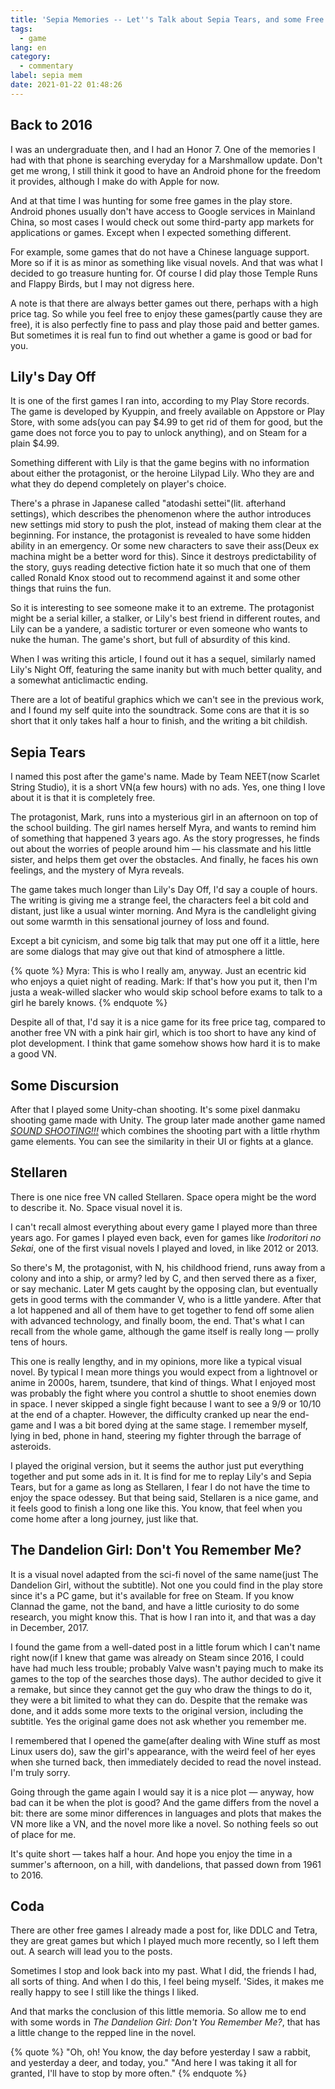 ```yaml
---
title: 'Sepia Memories -- Let''s Talk about Sepia Tears, and some Free Games'
tags:
  - game
lang: en
category:
  - commentary
label: sepia mem
date: 2021-01-22 01:48:26
---
```


## Back to 2016

I was an undergraduate then, and I had an Honor 7. One of the memories I had with that phone is searching everyday for a Marshmallow update. Don't get me wrong, I still think it good to have an Android phone for the freedom it provides, although I make do with Apple for now.

And at that time I was hunting for some free games in the play store. Android phones usually don't have access to Google services in Mainland China, so most cases I would check out some third-party app markets for applications or games. Except when I expected something different.

<!-- more -->

For example, some games that do not have a Chinese language support. More so if it is as minor as something like visual novels. And that was what I decided to go treasure hunting for. Of course I did play those Temple Runs and Flappy Birds, but I may not digress here.

A note is that there are always better games out there, perhaps with a high price tag. So while you feel free to enjoy these games(partly cause they are free), it is also perfectly fine to pass and play those paid and better games. But sometimes it is real fun to find out whether a game is good or bad for you.

## Lily's Day Off

It is one of the first games I ran into, according to my Play Store records. The game is developed by Kyuppin, and freely available on Appstore or Play Store, with some ads(you can pay $4.99 to get rid of them for good, but the game does not force you to pay to unlock anything), and on Steam for a plain $4.99.

Something different with Lily is that the game begins with no information about either the protagonist, or the heroine Lilypad Lily. Who they are and what they do depend completely on player's choice.

There's a phrase in Japanese called "atodashi settei"(lit. afterhand settings), which describes the phenomenon where the author introduces new settings mid story to push the plot, instead of making them clear at the beginning. For instance, the protagonist is revealed to have some hidden ability in an emergency. Or some new characters to save their ass(Deux ex machina might be a better word for this). Since it destroys predictability of the story, guys reading detective fiction hate it so much that one of them called Ronald Knox stood out to recommend against it and some other things that ruins the fun.

So it is interesting to see someone make it to an extreme. The protagonist might be a serial killer, a stalker, or Lily's best friend in different routes, and Lily can be a yandere, a sadistic torturer or even someone who wants to nuke the human. The game's short, but full of absurdity of this kind.

When I was writing this article, I found out it has a sequel, similarly named Lily's Night Off, featuring the same inanity but with much better quality, and a somewhat anticlimactic ending. 

There are a lot of beatiful graphics which we can't see in the previous work, and I found my self quite into the soundtrack. Some cons are that it is so short that it only takes half a hour to finish, and the writing a bit childish.

## Sepia Tears

I named this post after the game's name. Made by Team NEET(now Scarlet String Studio), it is a short VN(a few hours) with no ads. Yes, one thing I love about it is that it is completely free.

The protagonist, Mark, runs into a mysterious girl in an afternoon on top of the school building. The girl names herself Myra, and wants to remind him of something that happened 3 years ago. As the story progresses, he finds out about the worries of people around him — his classmate and his little sister, and helps them get over the obstacles. And finally, he faces his own feelings, and the mystery of Myra reveals.

The game takes much longer than Lily's Day Off, I'd say a couple of hours. The writing is giving me a strange feel, the characters feel a bit cold and distant, just like a usual winter morning. And Myra is the candlelight giving out some warmth in this sensational journey of loss and found.

Except a bit cynicism, and some big talk that may put one off it a little, here are some dialogs that may give out that kind of atmosphere a little.

{% quote %}
Myra: This is who I really am, anyway. Just an ecentric kid who enjoys a quiet night of reading.
Mark: If that's how you put it, then I'm justa a weak-willed slacker who would skip school before exams to talk to a girl he barely knows.
{% endquote %}

Despite all of that, I'd say it is a nice game for its free price tag, compared to another free VN with a pink hair girl, which is too short to have any kind of plot development. I think that game somehow shows how hard it is to make a good VN.

## Some Discursion

After that I played some Unity-chan shooting. It's some pixel danmaku shooting game made with Unity. The group later made another game named *[SOUND SHOOTING!!!](https://play.google.com/store/apps/details?id=jp.tank.ezdaemon.ots)* which combines the shooting part with a little rhythm game elements. You can see the similarity in their UI or fights at a glance.

## Stellaren

There is one nice free VN called Stellaren. Space opera might be the word to describe it. No. Space visual novel it is.

I can't recall almost everything about every game I played more than three years ago. For games I played even back, even for games like *Irodoritori no Sekai*, one of the first visual novels I played and loved, in like 2012 or 2013.

So there's M, the protagonist, with N, his childhood friend, runs away from a colony and into a ship, or army? led by C, and then served there as a fixer, or say mechanic. Later M gets caught by the opposing clan, but eventually gets in good terms with the commander V, who is a little yandere. After that a lot happened and all of them have to get together to fend off some alien with advanced technology, and finally boom, the end. That's what I can recall from the whole game, although the game itself is really long — prolly tens of hours.

This one is really lengthy, and in my opinions, more like a typical visual novel. By typical I mean more things you would expect from a lightnovel or anime in 2000s, harem, tsundere, that kind of things. What I enjoyed most was probably the fight where you control a shuttle to shoot enemies down in space. I never skipped a single fight because I want to see a 9/9 or 10/10 at the end of a chapter. However, the difficulty cranked up near the end-game and I was a bit bored dying at the same stage. I remember myself, lying in bed, phone in hand, steering my fighter through the barrage of asteroids.

I played the original version, but it seems the author just put everything together and put some ads in it. It is find for me to replay Lily's and Sepia Tears, but for a game as long as Stellaren, I fear I do not have the time to enjoy the space odessey. But that being said, Stellaren is a nice game, and it feels good to finish a long one like this. You know, that feel when you come home after a long journey, just like that.

## The Dandelion Girl: Don't You Remember Me?

It is a visual novel adapted from the sci-fi novel of the same name(just The Dandelion Girl, without the subtitle). Not one you could find in the play store since it's a PC game, but it's available for free on Steam. If you know Clannad the game, not the band, and have a little curiosity to do some research, you might know this. That is how I ran into it, and that was a day in December, 2017.

I found the game from a well-dated post in a little forum which I can't name right now(if I knew that game was already on Steam since 2016, I could have had much less trouble; probably Valve wasn't paying much to make its games to the top of the searches those days). The author decided to give it a remake, but since they cannot get the guy who draw the things to do it, they were a bit limited to what they can do. Despite that the remake was done, and it adds some more texts to the original version, including the subtitle. Yes the original game does not ask whether you remember me.

I remembered that I opened the game(after dealing with Wine stuff as most Linux users do), saw the girl's appearance, with the weird feel of her eyes when she turned back, then immediately decided to read the novel instead. I'm truly sorry.

Going through the game again I would say it is a nice plot — anyway, how bad can it be when the plot is good? And the game differs from the novel a bit: there are some minor differences in languages and plots that makes the VN more like a VN, and the novel more like a novel. So nothing feels so out of place for me.

It's quite short — takes half a hour. And hope you enjoy the time in a summer's afternoon, on a hill, with dandelions, that passed down from 1961 to 2016.

## Coda

There are other free games I already made a post for, like DDLC and Tetra, they are great games but which I played much more recently, so I left them out. A search will lead you to the posts.

Sometimes I stop and look back into my past. What I did, the friends I had, all sorts of thing. And when I do this, I feel being myself. 'Sides, it makes me really happy to see I still like the things I liked. 

And that marks the conclusion of this little memoria. So allow me to end with some words in *The Dandelion Girl: Don't You Remember Me?*, that has a little change to the repped line in the novel.

{% quote %}
"Oh, oh! You know, the day before yesterday I saw a rabbit, and yesterday a deer, and today, you."
"And here I was taking it all for granted, I'll have to stop by more often."
{% endquote %}